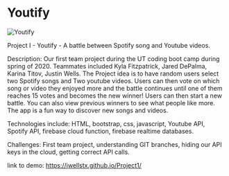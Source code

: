 # Youtify
![Youtify](/images/youtify.png)

Project I - Youtify - A battle between Spotify song and Youtube videos.

Description: Our first team project during the UT coding boot camp during spring of 2020.  Teammates included Kyla Fitzpatrick, Jared DePalma, Karina Titov, Justin Wells. The Project idea is to have random users select two Spotify songs and Two youtube videos.  Users can then vote on which song or video they enjoyed more and the battle continues until one of them reaches 15 votes and becomes the new winner!  Users can then start a new battle.  You can also view previous winners to see what people like more. The app is a fun way to discover new songs and videos.

Technologies include: HTML, bootstrap, css, javascript, Youtube API, Spotify API, firebase cloud function, firebase realtime databases.

Challenges: First team project, understanding GIT branches, hiding our API keys in the cloud, getting correct API calls.

link to demo: https://jwellstx.github.io/Project1/
